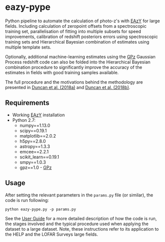 # eazy-pype
Python pipeline to automate the calculation of photo-z's with [EAzY](http://github.com/gbrammer/eazy-photoz/) for large fields. Including calculation of zeropoint offsets from a spectroscopic training set, parallelisation of fitting into multiple subsets for speed improvements, calibration of redshift posteriors errors using spectroscopic training sets and Hierarchical Bayesian combination of estimates using multiple template sets.

Optionally, additional machine-learning estimates using the [GPz](https://github.com/OxfordML/GPz/tree/695a83aa3959d1c849046dd2bad25044603f2c78) Gaussian Process redshift code can also be folded into the Hierarchical Bayesian combination procedure to significantly improve the accuracy of the estimates in fields with good training samples available.

The full procedure and the motivations behind the methodology are presented in [Duncan et al. (2018a)](https://ui.adsabs.harvard.edu/link_gateway/2018MNRAS.473.2655D/doi:10.1093/mnras/stx2536) and [Duncan et al. (2018b)](https://ui.adsabs.harvard.edu/link_gateway/2018MNRAS.477.5177D/doi:10.1093/mnras/sty940).

## Requirements
 * Working [EAzY](http://github.com/gbrammer/eazy-photoz/) installation
 * Python 2.7:
     * numpy==1.13.0
     * scipy==0.19.1
     * matplotlib==2.0.2
     * h5py==2.8.0
     * astropy==1.3.3
     * emcee==2.2.1
     * scikit_learn==0.19.1
     * smpy==1.0.3
     * gpz==1.0 - [GPz](https://github.com/OxfordML/GPz/tree/695a83aa3959d1c849046dd2bad25044603f2c78)


## Usage

After setting the relevant parameters in the `params.py` file (or similar), the code is run following:

```
python eazy-pype.py -p params.py
```

See the [User Guide](https://github.com/dunkenj/eazy-pype/docs/UserGuide.md) for a more detailed description of how the code is run, the stages involved and the typical procedure used when applying the dataset to a large dataset. Note, these instructions refer to its application to the HELP and the LOFAR Surveys large fields.
